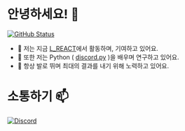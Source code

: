 # 안녕하세요! 👋
 [![GitHub Status](https://github-readme-stats.vercel.app/api?username=ArceRoot&theme=radical&show_icons=true)](https://github.com/anuraghazra/github-readme-stats)
- 🔭 저는 지금 [L_REACT](https://github.com/LRACT)에서 활동하며, 기여하고 있어요.
- 🌱 또한 저는 Python ( [discord.py](https://github.com/Rapptz/discord.py) )을 배우며 연구하고 있어요.
- 👟 항상 발로 뛰며 최대의 결과를 내기 위해 노력하고 있어요.

# 소통하기 📫
[![Discord](https://img.shields.io/discord/702880464893116518?color=%23FFFCC9&label=Discord&logo=Discord&logoColor=%23FFFFFF&style=for-the-badge)](https://discord.gg/DyGqBZm)

